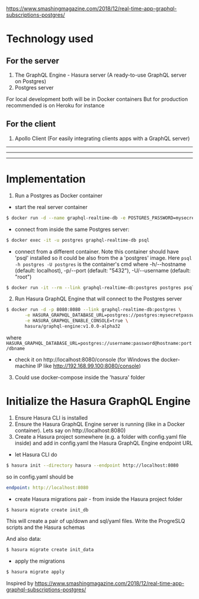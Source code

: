 https://www.smashingmagazine.com/2018/12/real-time-app-graphql-subscriptions-postgres/

# Technology used

## For the server

1. The GraphQL Engine - Hasura server (A ready-to-use GraphQL server on Postgres)
2. Postgres server

For local development both will be in Docker containers
But for production recommended is on Heroku for instance

## For the client

1. Apollo Client (For easily integrating clients apps with a GraphQL server)

 ----------
 ----------
 ----------

# Implementation

1. Run a Postgres as Docker container

- start the real server container

```sh
$ docker run -d --name graphql-realtime-db -e POSTGRES_PASSWORD=mysecretpassword postgres:11.1
```

- connect from inside the same Postgres server:

```sh
$ docker exec -it -u postgres graphql-realtime-db psql
```

- connect from a different container. Note this container should have 'psql' installed so it could be also from the a 'postgres' image. Here ```psql -h postgres -U postgres``` is the container's cmd where -h/--hostname (default: localhost), -p/--port (default: "5432"), -U/--username (default: "root")

```sh
$ docker run -it --rm --link graphql-realtime-db:postgres postgres psql -h postgres -U postgres
```

2. Run Hasura GraphQL Engine that will connect to the Postgres server

```sh
$ docker run -d -p 8080:8080 --link graphql-realtime-db:postgres \
       -e HASURA_GRAPHQL_DATABASE_URL=postgres://postgres:mysecretpassword@postgres:5432/postgres \
       -e HASURA_GRAPHQL_ENABLE_CONSOLE=true \
       hasura/graphql-engine:v1.0.0-alpha32
```

where  ```HASURA_GRAPHQL_DATABASE_URL=postgres://username:password@hostname:port/dbname```

- check it on http://localhost:8080/console (for Windows the docker-machine IP like http://192.168.99.100:8080/console)

3. Could use docker-compose inside the 'hasura' folder


# Initialize the Hasura GraphQL Engine

1. Ensure Hasura CLI is installed
2. Ensure the Hasura GraphQL Engine server is running (like in a Docker container). Lets say on http://localhost:8080)
3. Create a Hasura project somewhere (e.g. a folder with config.yaml file inside) and add in config.yaml the Hasura GraphQL Engine endpoint URL
  - let Hasura CLI do

  ```sh
  $ hasura init --directory hasura --endpoint http://localhost:8080
  ```

  so in config.yaml should be
  ```yaml
  endpoint: http://localhost:8080
  ```

  - create Hasura migrations pair - from inside the Hasura project folder

  ```sh
  $ hasura migrate create init_db
  ```
  This will create a pair of up/down and sql/yaml files. Write the ProgreSLQ scripts and the Hasura schemas

  And also data:
  
  ```sh
  $ hasura migrate create init_data
  ```

  - apply the migrations

  ```sh
  $ hasura migrate apply
  ```


Inspired by https://www.smashingmagazine.com/2018/12/real-time-app-graphql-subscriptions-postgres/  